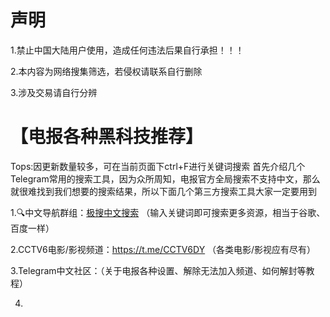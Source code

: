 # 声明
1.禁止中国大陆用户使用，造成任何违法后果自行承担！！！

2.本内容为网络搜集筛选，若侵权请联系自行删除

3.涉及交易请自行分辨
# 【电报各种黑科技推荐】
Tops:因更新数量较多，可在当前页面下ctrl+F进行关键词搜索
首先介绍几个Telegram常用的搜索工具，因为众所周知，电报官方全局搜索不支持中文，那么就很难找到我们想要的搜索结果，所以下面几个第三方搜索工具大家一定要用到

1.🔍中文导航群组：<a href="https://t.me/TGzhst">极搜中文搜索</a> （输入关键词即可搜索更多资源，相当于谷歌、百度一样）

2.CCTV6电影/影视频道：https://t.me/CCTV6DY （各类电影/影视应有尽有）

3.Telegram中文社区：（关于电报各种设置、解除无法加入频道、如何解封等教程）

4.

